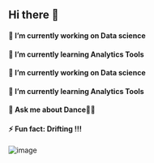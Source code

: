 ## Hi there 👋
<div align="center;">
  <div align ="left">
    <h4> 🔭 I’m currently working on Data science </h4> 
    <h4>🌱 I’m currently learning Analytics Tools </h4> 
    <h4>🔭 I’m currently working on Data science </h4>
    <h4>🌱 I’m currently learning Analytics Tools </h4>
    <h4>💬 Ask me about  Dance💃💃</h4>
    <h4>⚡ Fun fact: Drifting !!! </h4>
  </div>
  <div align="right;">
    <img src="https://github.com/naimisha-ganivada/naimisha-ganivada/assets/170643972/0fca9da7-198c-48f4-b313-352bce0" alt = "image">
  </div>
</div>
